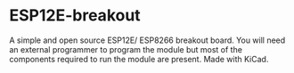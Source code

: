 # ESP12E-breakout
A simple and open source ESP12E/ ESP8266 breakout board. You will need an external programmer to program the module but most of the components required to run the module are present. Made with KiCad.
